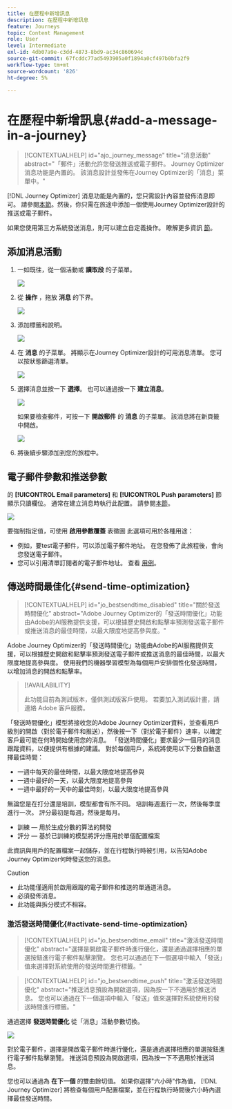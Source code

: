 ```yaml
---
title: 在歷程中新增訊息
description: 在歷程中新增訊息
feature: Journeys
topic: Content Management
role: User
level: Intermediate
exl-id: 4db07a9e-c3dd-4873-8bd9-ac34c860694c
source-git-commit: 67fcddc77ad5493905a0f1894a0cf497b0bfa2f9
workflow-type: tm+mt
source-wordcount: '826'
ht-degree: 5%

---
```


# 在歷程中新增訊息{#add-a-message-in-a-journey}

>[!CONTEXTUALHELP]
>id="ajo_journey_message"
>title="消息活動"
>abstract="「郵件」活動允許您發送推送或電子郵件。 Journey Optimizer消息功能是內置的。 該消息設計並發佈在Journey Optimizer的「消息」菜單中。"

[!DNL Journey Optimizer] 消息功能是內置的，您只需設計內容並發佈消息即可。 請參閱[本節](../messages/get-started-content.md)。然後，你只需在旅途中添加一個使用Journey Optimizer設計的推送或電子郵件。

如果您使用第三方系統發送消息，則可以建立自定義操作。 瞭解更多資訊 [節](../action/action.md)。

## 添加消息活動

1. 一如既往，從一個活動或 **讀取段** 的子菜單。

   ![](assets/jo-message0.png)

1. 從 **操作** ，拖放 **消息** 的下界。

   ![](assets/jo-message1.png)

1. 添加標籤和說明。

   ![](assets/jo-message2.png)

1. 在 **消息** 的子菜單。 將顯示在Journey Optimizer設計的可用消息清單。 您可以按狀態篩選清單。

   ![](assets/jo-message3.png)

1. 選擇消息並按一下 **選擇**。 也可以通過按一下 **建立消息**。

   ![](assets/jo-message4-ter.png)

   如果要檢查郵件，可按一下 **開啟郵件** 的 **消息** 的子菜單。 該消息將在新頁籤中開啟。

   ![](assets/jo-message4-bis.png)

1. 將後續步驟添加到您的旅程中。

## 電子郵件參數和推送參數

的 **[!UICONTROL Email parameters]** 和 **[!UICONTROL Push parameters]** 節顯示只讀欄位。 通常在建立消息時執行此配置。 請參閱[本節](../messages/get-started-content.md)。

![](assets/jo-message4.png)

要強制指定值，可使用 **啟用參數覆蓋** 表徵圖 此選項可用於各種用途：

* 例如，要test電子郵件，可以添加電子郵件地址。 在您發佈了此旅程後，會向您發送電子郵件。
* 您可以引用清單訂閱者的電子郵件地址。 查看 [用例](message-to-subscribers-uc.md)。

## 傳送時間最佳化{#send-time-optimization}

>[!CONTEXTUALHELP]
>id="jo_bestsendtime_disabled"
>title="關於發送時間優化"
>abstract="Adobe Journey Optimizer的「發送時間優化」功能由Adobe的AI服務提供支援，可以根據歷史開啟和點擊率預測發送電子郵件或推送消息的最佳時間，以最大限度地提高參與度。"

Adobe Journey Optimizer的「發送時間優化」功能由Adobe的AI服務提供支援，可以根據歷史開啟和點擊率預測發送電子郵件或推送消息的最佳時間，以最大限度地提高參與度。 使用我們的機器學習模型為每個用戶安排個性化發送時間，以增加消息的開啟和點擊率。

>[!AVAILABILITY]
>
>此功能目前為測試版本，僅供測試版客戶使用。 若要加入測試版計畫，請連絡 Adobe 客戶服務。

「發送時間優化」模型將接收您的Adobe Journey Optimizer資料，並查看用戶級別的開啟（對於電子郵件和推送），然後按一下（對於電子郵件）速率，以確定客戶最可能在何時開始使用您的消息。 「發送時間優化」要求最少一個月的消息跟蹤資料，以便提供有根據的建議。 對於每個用戶，系統將使用以下分數自動選擇最佳時間：

* 一週中每天的最佳時間，以最大限度地提高參與
* 一週中最好的一天，以最大限度地提高參與
* 一週中最好的一天中的最佳時刻，以最大限度地提高參與

無論您是在打分還是培訓，模型都會有所不同。 培訓每週進行一次，然後每季度進行一次。 評分最初是每週，然後是每月。

* 訓練 — 用於生成分數的算法的開發
* 評分 — 基於已訓練的模型將評分應用於單個配置檔案

此資訊與用戶的配置檔案一起儲存，並在行程執行時被引用，以告知Adobe Journey Optimizer何時發送您的消息。

>[!CAUTION]
>
>* 此功能僅適用於啟用跟蹤的電子郵件和推送的單通道消息。
>* 必須發佈消息。
>* 此功能與拆分模式不相容。


### 激活發送時間優化{#activate-send-time-optimization}

>[!CONTEXTUALHELP]
>id="jo_bestsendtime_email"
>title="激活發送時間優化"
>abstract="選擇是開啟電子郵件時進行優化，還是通過選擇相應的單選按鈕進行電子郵件點擊瀏覽。 您也可以通過在下一個選項中輸入「發送」值來選擇對系統使用的發送時間進行標籤。"

>[!CONTEXTUALHELP]
>id="jo_bestsendtime_push"
>title="激活發送時間優化"
>abstract="推送消息預設為開啟選項，因為按一下不適用於推送消息。 您也可以通過在下一個選項中輸入「發送」值來選擇對系統使用的發送時間進行標籤。"

通過選擇 **發送時間優化** 從「消息」活動參數切換。

![](assets/jo-message5.png)

對於電子郵件，選擇是開啟電子郵件時進行優化，還是通過選擇相應的單選按鈕進行電子郵件點擊瀏覽。 推送消息預設為開啟選項，因為按一下不適用於推送消息。

您也可以通過為 **在下一個** 的雙曲餘切值。 如果你選擇&quot;六小時&quot;作為值， [!DNL Journey Optimizer] 將檢查每個用戶配置檔案，並在行程執行時間後六小時內選擇最佳發送時間。
